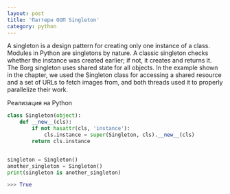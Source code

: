 ```yaml
---
layout: post
title: 'Паттерн ООП Singleton'
category: python
---
```


A singleton is a design pattern for creating only one instance of a class. Modules in Python are singletons by nature. A classic singleton checks whether the instance was created earlier; if not, it creates and returns it. The Borg singleton uses shared state for all objects. In the example shown in the chapter, we used the Singleton class for accessing a shared resource and a set of URLs to fetch images from, and both threads used it to properly parallelize their work.

Реализация на Python


```python
class Singleton(object):
    def __new__(cls):
        if not hasattr(cls, 'instance'):
            cls.instance = super(Singleton, cls).__new__(cls)
        return cls.instance


singleton = Singleton()
another_singleton = Singleton()
print(singleton is another_singleton)

>>> True
```